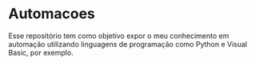 # Automacoes

Esse repositório tem como objetivo expor o meu conhecimento em automação utilizando linguagens de programação como Python e Visual Basic, por exemplo.
